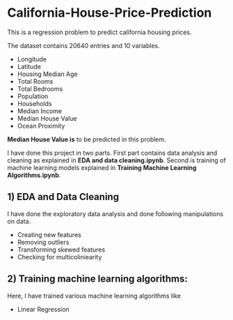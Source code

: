 # California-House-Price-Prediction
This is a regression problem to predict california housing prices.

The dataset contains 20640 entries and 10 variables.
*	Longitude
*	Latitude
*	Housing Median Age
*	Total Rooms
*	Total Bedrooms
*	Population
*	Households
*	Median Income
*	Median House Value
*	Ocean Proximity

**Median House Value is** to be predicted in this problem.

I have done this project in two parts. First part contains data analysis and cleaning as explained in **EDA and data cleaning.ipynb**. Second is training of machine learning models explained in **Training Machine Learning Algorithms.ipynb**.

## 1) EDA and Data Cleaning
I have done the exploratory data analysis and done following manipulations on data.
*	Creating new features
*	Removing outliers
*	Transforming skewed features
*	Checking for multicoliniearity

## 2) Training machine learning algorithms:
Here, I have trained various machine learning algorithms like
*	Linear Regression

